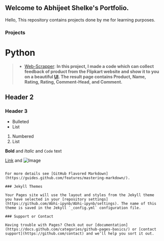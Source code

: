 ## Welcome to Abhijeet Shelke's Portfolio.

Hello, This repository contains projects done by me for learning purposes.

### Projects

# Python
> - [Web-Scrapper](https://github.com/Abhi-ipynb/Web-Scrapper):
**In this project, I made a code which can collect feedback of product from the Flipkart website and show it to you on a beautiful [UI](https://tranquil-oasis-84503.herokuapp.com/). The result page contains Product, Name, Rating, Rating,  Comment-Head, and Comment.**

## Header 2
### Header 3

- Bulleted
- List

1. Numbered
2. List

**Bold** and _Italic_ and `Code` text

[Link](url) and ![Image](src)
```

For more details see [GitHub Flavored Markdown](https://guides.github.com/features/mastering-markdown/).

### Jekyll Themes

Your Pages site will use the layout and styles from the Jekyll theme you have selected in your [repository settings](https://github.com/Abhi-ipynb/Abhi-ipynb/settings). The name of this theme is saved in the Jekyll `_config.yml` configuration file.

### Support or Contact

Having trouble with Pages? Check out our [documentation](https://docs.github.com/categories/github-pages-basics/) or [contact support](https://github.com/contact) and we’ll help you sort it out.
